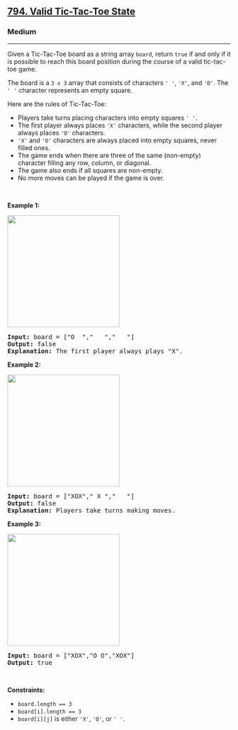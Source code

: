 <h2><a href="https://leetcode.com/problems/valid-tic-tac-toe-state/">794. Valid Tic-Tac-Toe State</a></h2><h3>Medium</h3><hr><div><p>Given a Tic-Tac-Toe board as a string array <code>board</code>, return <code>true</code> if and only if it is possible to reach this board position during the course of a valid tic-tac-toe game.</p>

<p>The board is a <code>3 x 3</code> array that consists of characters <code>' '</code>, <code>'X'</code>, and <code>'O'</code>. The <code>' '</code> character represents an empty square.</p>

<p>Here are the rules of Tic-Tac-Toe:</p>

<ul>
	<li>Players take turns placing characters into empty squares <code>' '</code>.</li>
	<li>The first player always places <code>'X'</code> characters, while the second player always places <code>'O'</code> characters.</li>
	<li><code>'X'</code> and <code>'O'</code> characters are always placed into empty squares, never filled ones.</li>
	<li>The game ends when there are three of the same (non-empty) character filling any row, column, or diagonal.</li>
	<li>The game also ends if all squares are non-empty.</li>
	<li>No more moves can be played if the game is over.</li>
</ul>

<p>&nbsp;</p>
<p><strong>Example 1:</strong></p>
<img alt="" src="https://assets.leetcode.com/uploads/2021/05/15/tictactoe1-grid.jpg" style="width: 253px; height: 253px;">
<pre><strong>Input:</strong> board = ["O  ","   ","   "]
<strong>Output:</strong> false
<strong>Explanation:</strong> The first player always plays "X".
</pre>

<p><strong>Example 2:</strong></p>
<img alt="" src="https://assets.leetcode.com/uploads/2021/05/15/tictactoe2-grid.jpg" style="width: 253px; height: 253px;">
<pre><strong>Input:</strong> board = ["XOX"," X ","   "]
<strong>Output:</strong> false
<strong>Explanation:</strong> Players take turns making moves.
</pre>

<p><strong>Example 3:</strong></p>
<img alt="" src="https://assets.leetcode.com/uploads/2021/05/15/tictactoe4-grid.jpg" style="width: 253px; height: 253px;">
<pre><strong>Input:</strong> board = ["XOX","O O","XOX"]
<strong>Output:</strong> true
</pre>

<p>&nbsp;</p>
<p><strong>Constraints:</strong></p>

<ul>
	<li><code>board.length == 3</code></li>
	<li><code>board[i].length == 3</code></li>
	<li><code>board[i][j]</code> is either <code>'X'</code>, <code>'O'</code>, or <code>' '</code>.</li>
</ul>
</div>